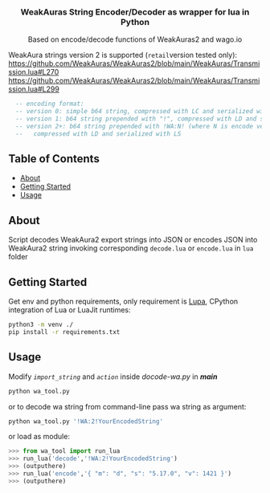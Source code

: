 <h3 align="center">WeakAuras String Encoder/Decoder as wrapper for lua in Python</h3>
<p align="center"> Based on encode/decode functions of WeakAuras2 and wago.io</p>

WeakAura strings version 2 is supported (`retail`version tested only):
https://github.com/WeakAuras/WeakAuras2/blob/main/WeakAuras/Transmission.lua#L270
https://github.com/WeakAuras/WeakAuras2/blob/main/WeakAuras/Transmission.lua#L299
``` lua
  -- encoding format:
  -- version 0: simple b64 string, compressed with LC and serialized with AS
  -- version 1: b64 string prepended with "!", compressed with LD and serialized with AS
  -- version 2+: b64 string prepended with !WA:N! (where N is encode version)
  --   compressed with LD and serialized with LS

```

## Table of Contents

- [About](#about)
- [Getting Started](#getting_started)
- [Usage](#usage)


## About <a name = "about"></a>

Script decodes WeakAura2 export strings into JSON or encodes JSON into WeakAura2 string invoking corresponding `decode.lua` or `encode.lua` in `lua` folder

## Getting Started <a name = "getting_started"></a>

Get env and python requirements, only requirement is [Lupa](https://github.com/scoder/lupa), CPython integration of Lua or LuaJit runtimes:
```bash
python3 -m venv ./
pip install -r requirements.txt
```

## Usage <a name="usage"></a>

Modify *`import_string`* and *`action`* inside *docode-wa.py* in *__main__*
```bash
python wa_tool.py
```
or to decode wa string from command-line pass wa string as argument:
```bash
python wa_tool.py '!WA:2!YourEncodedString'
```
or load as module:
```python
>>> from wa_tool import run_lua
>>> run_lua('decode','!WA:2!YourEncodedString')
>>> (outputhere)
>>> run_lua('encode','{ "m": "d", "s": "5.17.0", "v": 1421 }')
>>> (outputhere)
```